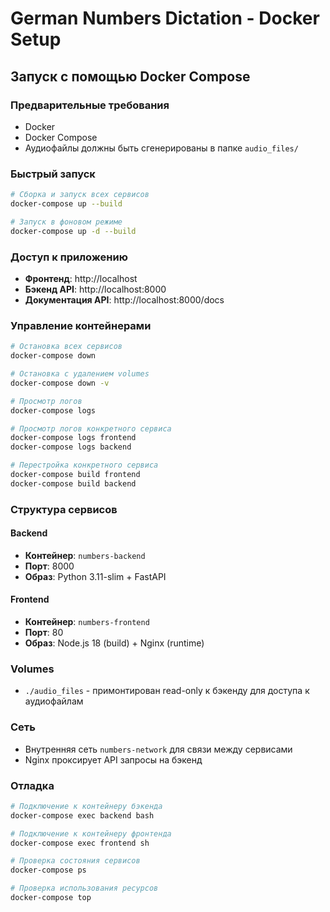 # German Numbers Dictation - Docker Setup

## Запуск с помощью Docker Compose

### Предварительные требования
- Docker
- Docker Compose
- Аудиофайлы должны быть сгенерированы в папке `audio_files/`

### Быстрый запуск

```bash
# Сборка и запуск всех сервисов
docker-compose up --build

# Запуск в фоновом режиме
docker-compose up -d --build
```

### Доступ к приложению
- **Фронтенд**: http://localhost
- **Бэкенд API**: http://localhost:8000
- **Документация API**: http://localhost:8000/docs

### Управление контейнерами

```bash
# Остановка всех сервисов
docker-compose down

# Остановка с удалением volumes
docker-compose down -v

# Просмотр логов
docker-compose logs

# Просмотр логов конкретного сервиса
docker-compose logs frontend
docker-compose logs backend

# Перестройка конкретного сервиса
docker-compose build frontend
docker-compose build backend
```

### Структура сервисов

#### Backend
- **Контейнер**: `numbers-backend`
- **Порт**: 8000
- **Образ**: Python 3.11-slim + FastAPI

#### Frontend
- **Контейнер**: `numbers-frontend`
- **Порт**: 80
- **Образ**: Node.js 18 (build) + Nginx (runtime)

### Volumes
- `./audio_files` - примонтирован read-only к бэкенду для доступа к аудиофайлам

### Сеть
- Внутренняя сеть `numbers-network` для связи между сервисами
- Nginx проксирует API запросы на бэкенд

### Отладка

```bash
# Подключение к контейнеру бэкенда
docker-compose exec backend bash

# Подключение к контейнеру фронтенда
docker-compose exec frontend sh

# Проверка состояния сервисов
docker-compose ps

# Проверка использования ресурсов
docker-compose top
```